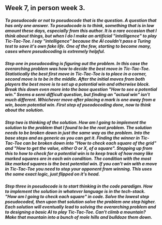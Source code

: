 ## Week 7, in person week 3.

##### To pseudocode or not to pseudocode that is the question. A question that has only one answer. To pseudocode is to think, something that is in low amount these days, especially from this author. It is a rare occasion that I think about things, but when I do I make an artificial "intelligence" to play Tic-Tac-Toe. I say "intelligence" because the AI couldn't pass a Turing test to save it's own fake life. One of the few, starting to become many, cases where pseudocoding is extremely helpful.  

##### Step one in pseudocoding is figuring out the problem. In this case the overarching problem was how to decide the best move in Tic-Tac-Toe. Statistically the best first move in Tic-Tac-Toe is to place in a corner, second move is to be in the middle. After the initial moves from both players the best move is to set up a potential win and otherwise block. Break this down even more into the base question "How to see a potential win." Seems a semi difficult question, but finding an "actual win" isn't much different. Whichever move after placing a mark is one away from a win, boom potential win. First step of pseodocoding done, now to think about the solution.

##### Step two is thinking of the solution. How am I going to implement the solution to the problem that I found to be the root problem. The solution needs to be broken down in just the same way as the problem. Into the base steps and as generic as you can get it. Finding the winner in Tic-Tac-Toe can be broken down into "How to check each square of the grid" and "How to get the value, either O or X, of a square". Stepping up from this to how to check for a potential win is to keep track of how many like marked squares are in each win condition. The condition with the most like marked squares is the best potential win. If you can't win with a move in Tic-Tac-Toe you need to stop your opponent from winning. This uses the same exact logic, just flipped on it's head. 

##### Step three in pseudocode is to start thinking in the code paradigm. How to implement the solution in whatever language is in the tech-stack. "How am I going to check each square" in code. Solve the lowest step pseudocoded, then upon that solution solve the problem one step higher. Each solution will eventually lead to solving the overarching problem and to designing a basic AI to play Tic-Tac-Toe. Can't climb a mountain? Make that mountain into a bunch of mole hills and bulldoze them down. 